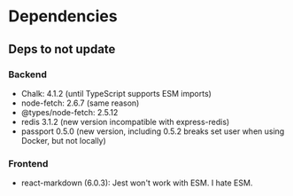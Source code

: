 # Dependencies

## Deps to not update

### Backend

- Chalk: 4.1.2 (until TypeScript supports ESM imports)
- node-fetch: 2.6.7 (same reason)
- @types/node-fetch: 2.5.12
- redis 3.1.2 (new version incompatible with express-redis)
- passport 0.5.0 (new version, including 0.5.2 breaks set user when using Docker, but not locally)

### Frontend

 - react-markdown (6.0.3): Jest won't work with ESM. I hate ESM.
